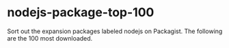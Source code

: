 # nodejs-package-top-100
Sort out the expansion packages labeled  nodejs on Packagist. The following are the 100 most downloaded.
